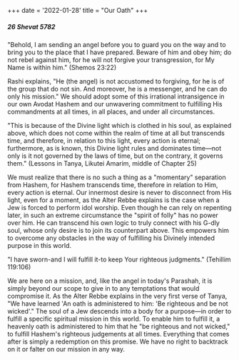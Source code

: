 +++
date = '2022-01-28'
title = "Our Oath"
+++

##### 26 Shevat 5782

"Behold, I am sending an angel before you to guard you on the way and to bring you to the place that I have prepared. Beware of him and obey him; do not rebel against him, for he will not forgive your transgression, for My Name is within him." (Shemos 23:22)

Rashi explains, "He (the angel) is not accustomed to forgiving, for he is of the group that do not sin. And moreover, he is a messenger, and he can do only his mission." We should adopt some of this irrational intransigence in our own Avodat Hashem and our unwavering commitment to fulfilling His commandments at all times, in all places, and under all circumstances.

"This is because of the Divine light which is clothed in his soul, as explained above, which does not come within the realm of time at all but transcends time, and therefore, in relation to this light, every action is eternal; furthermore, as is known, this Divine light rules and dominates time—not only is it not governed by the laws of time, but on the contrary, it governs them." (Lessons in Tanya, Likutei Amarim, middle of Chapter 25)

We must realize that there is no such a thing as a "momentary" separation from Hashem, for Hashem transcends time, therefore in relation to Him, every action is eternal. Our innermost desire is never to disconnect from His light, even for a moment, as the Alter Rebbe explains is the case when a Jew is forced to perform idol worship. Even though he can rely on repenting later, in such an extreme circumstance the "spirit of folly" has no power over him. He can transcend his own logic to truly connect with his G-dly soul, whose only desire is to join its counterpart above. This empowers him to overcome any obstacles in the way of fulfilling his Divinely intended purpose in this world.

"I have sworn-and I will fulfill it-to keep Your righteous judgments." (Tehillim 119:106)

We are here on a mission, and, like the angel in today's Parashah, it is simply beyond our scope to give in to any temptations that would compromise it. As the Alter Rebbe explains in the very first verse of Tanya, "We have learned 'An oath is administered to him: 'Be righteous and be not wicked'." The soul of a Jew descends into a body for a purpose—in order to fulfill a specific spiritual mission in this world. To enable him to fulfill it, a heavenly oath is administered to him that he "be righteous and not wicked," to fulfill Hashem's righteous judgements at all times. Everything that comes after is simply a redemption on this promise. We have no right to backtrack on it or falter on our mission in any way.
